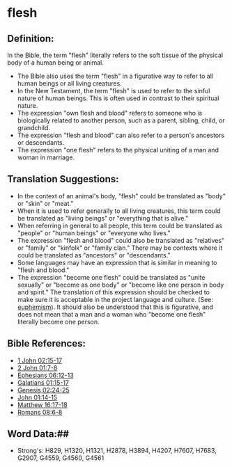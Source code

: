 # flesh #

## Definition: ##

In the Bible, the term "flesh" literally refers to the soft tissue of the physical body of a human being or animal.

* The Bible also uses the term "flesh" in a figurative way to refer to all human beings or all living creatures.
* In the New Testament, the term "flesh" is used to refer to the sinful nature of human beings. This is often used in contrast to their spiritual nature.
* The expression "own flesh and blood" refers to someone who is biologically related to another person, such as a parent, sibling, child, or grandchild.
* The expression "flesh and blood" can also refer to a person's ancestors or descendants.
* The expression "one flesh" refers to the physical uniting of a man and woman in marriage.

## Translation Suggestions: ##

* In the context of an animal's body, "flesh" could be translated as "body" or "skin" or "meat."
* When it is used to refer generally to all living creatures, this term could be translated as "living beings" or "everything that is alive."
* When referring in general to all people, this term could be translated as "people" or "human beings" or "everyone who lives."
* The expression "flesh and blood" could also be translated as "relatives" or "family" or "kinfolk" or "family clan." There may be contexts where it could be translated as "ancestors" or "descendants." 
* Some languages may have an expression that is similar in meaning to "flesh and blood."
* The expression "become one flesh" could be translated as "unite sexually" or "become as one body" or "become like one person in body and spirit." The translation of this expression should be checked to make sure it is acceptable in the project language and culture. (See: [euphemism](rc://en/ta/man/translate/figs-euphemism)). It should also be understood that this is figurative, and does not mean that a man and a woman who "become one flesh" literally become one person. 
## Bible References: ##

* [1 John 02:15-17](rc://en/tn/help/1jn/02/15)
* [2 John 01:7-8](rc://en/tn/help/2jn/01/07)
* [Ephesians 06:12-13](rc://en/tn/help/eph/06/12)
* [Galatians 01:15-17](rc://en/tn/help/gal/01/15)
* [Genesis 02:24-25](rc://en/tn/help/gen/02/24)
* [John 01:14-15](rc://en/tn/help/jhn/01/14)
* [Matthew 16:17-18](rc://en/tn/help/mat/16/17)
* [Romans 08:6-8](rc://en/tn/help/rom/08/06)

## Word Data:##

* Strong's: H829, H1320, H1321, H2878, H3894, H4207, H7607, H7683, G2907, G4559, G4560, G4561
